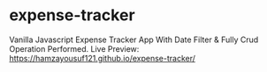 # expense-tracker
Vanilla Javascript Expense Tracker App With Date Filter &amp; Fully Crud Operation Performed.
Live Preview:
https://hamzayousuf121.github.io/expense-tracker/
